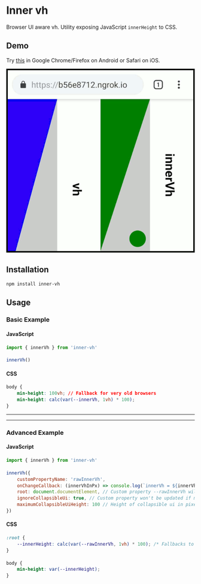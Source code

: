 # Inner vh

Browser UI aware vh. Utility exposing JavaScript `innerHeight` to CSS.

## Demo

Try [this](https://filipchalupa.cz/inner-vh/demo.html) in Google Chrome/Firefox on Android or Safari on iOS.

![Demo](./demo.gif)

## Installation

```bash
npm install inner-vh
```

## Usage

### Basic Example

#### JavaScript

```javascript
import { innerVh } from 'inner-vh'

innerVh()
```

#### CSS

```css
body {
	min-height: 100vh; // Fallback for very old browsers
	min-height: calc(var(--innerVh, 1vh) * 100);
}
```

---

---

### Advanced Example

#### JavaScript

```javascript
import { innerVh } from 'inner-vh'

innerVh({
	customPropertyName: 'rawInnerVh',
	onChangeCallback: (innerVhInPx) => console.log(`innerVh = ${innerVhInPx}px`),
	root: document.documentElement, // Custom property --rawInnerVh will be applied to this element
	ignoreCollapsibleUi: true, // Custom property won't be updated if mobile url bar collapses or expands
	maximumCollapsibleUiHeight: 100 // Height of collapsible ui in pixels. Smaller number reduces false positives.
})
```

#### CSS

```css
:root {
	--innerHeight: calc(var(--rawInnerVh, 1vh) * 100); /* Fallbacks to 100vh */
}

body {
	min-height: var(--innerHeight);
}
```
